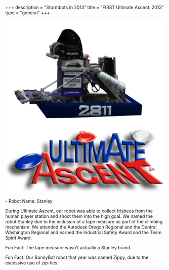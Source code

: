 +++
description = "Stormbots in 2013"
title = "FIRST Ultimate Ascent: 2013"
type = "general"
+++

<img style="text-align: right" src="/images/RobotsIcons/2013 Robot.png" width="500"/>
<img style="text-align: right" src="/images/games/firstultimate_ascent.png" width="530"/>
<br />
<p>
- Robot Name: Stanley

During Ultimate Ascent, our robot was able to collect frisbees from the human player station and shoot them into the high goal. We named the robot Stanley due to the inclusion of a tape measure as part of the climbing mechanism. We attended the Autodesk Oregon Regional and the Central Washington Regional and earned the Industrial Safety Award and the Team Spirit Award.

Fun Fact: The tape measure wasn't actually a Stanley brand.

Fun Fact: Our BunnyBot robot that year was named Zippy, due to the excessive use of zip-ties.
</p>
